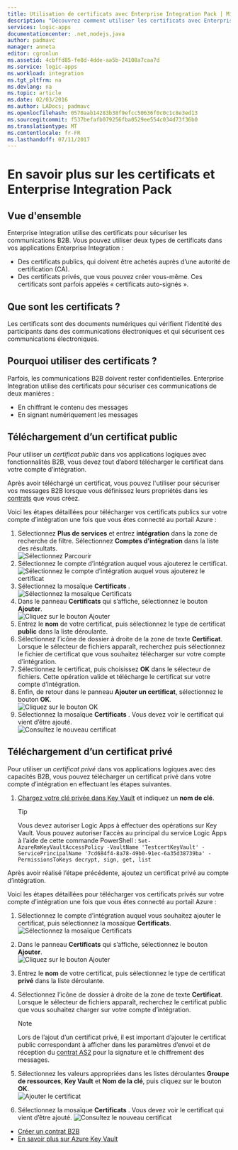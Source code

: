 ```yaml
---
title: Utilisation de certificats avec Enterprise Integration Pack | Microsoft Docs
description: "Découvrez comment utiliser les certificats avec Enterprise Integration Pack | Azure Logic Apps"
services: logic-apps
documentationcenter: .net,nodejs,java
author: padmavc
manager: anneta
editor: cgronlun
ms.assetid: 4cbffd85-fe8d-4dde-aa5b-24108a7caa7d
ms.service: logic-apps
ms.workload: integration
ms.tgt_pltfrm: na
ms.devlang: na
ms.topic: article
ms.date: 02/03/2016
ms.author: LADocs; padmavc
ms.openlocfilehash: 0570aab14283b38f9efcc50636f0c0c1c8e3ed13
ms.sourcegitcommit: f537befafb079256fba0529ee554c034d73f36b0
ms.translationtype: MT
ms.contentlocale: fr-FR
ms.lasthandoff: 07/11/2017
---
```

# <a name="learn-about-certificates-and-enterprise-integration-pack"></a>En savoir plus sur les certificats et Enterprise Integration Pack
## <a name="overview"></a>Vue d'ensemble
Enterprise Integration utilise des certificats pour sécuriser les communications B2B. Vous pouvez utiliser deux types de certificats dans vos applications Enterprise Integration :

* Des certificats publics, qui doivent être achetés auprès d’une autorité de certification (CA).
* Des certificats privés, que vous pouvez créer vous-même. Ces certificats sont parfois appelés « certificats auto-signés ».

## <a name="what-are-certificates"></a>Que sont les certificats ?
Les certificats sont des documents numériques qui vérifient l’identité des participants dans des communications électroniques et qui sécurisent ces communications électroniques.

## <a name="why-use-certificates"></a>Pourquoi utiliser des certificats ?
Parfois, les communications B2B doivent rester confidentielles. Enterprise Integration utilise des certificats pour sécuriser ces communications de deux manières :

* En chiffrant le contenu des messages
* En signant numériquement les messages  

## <a name="upload-a-public-certificate"></a>Téléchargement d’un certificat public

Pour utiliser un *certificat public* dans vos applications logiques avec fonctionnalités B2B, vous devez tout d’abord télécharger le certificat dans votre compte d’intégration.  

Après avoir téléchargé un certificat, vous pouvez l'utiliser pour sécuriser vos messages B2B lorsque vous définissez leurs propriétés dans les [contrats](logic-apps-enterprise-integration-agreements.md) que vous créez.  

Voici les étapes détaillées pour télécharger vos certificats publics sur votre compte d’intégration une fois que vous êtes connecté au portail Azure :

1. Sélectionnez **Plus de services** et entrez **intégration** dans la zone de recherche de filtre. Sélectionnez **Comptes d’intégration** dans la liste des résultats.     
![Sélectionnez Parcourir](media/logic-apps-enterprise-integration-certificates/overview-1.png)  
2. Sélectionnez le compte d’intégration auquel vous ajouterez le certificat.  
![Sélectionnez le compte d’intégration auquel vous ajouterez le certificat](media/logic-apps-enterprise-integration-certificates/overview-3.png)  
3. Sélectionnez la mosaïque **Certificats** .  
![Sélectionnez la mosaïque Certificats](media/logic-apps-enterprise-integration-certificates/certificate-1.png)
4. Dans le panneau **Certificats** qui s’affiche, sélectionnez le bouton **Ajouter**.   
![Cliquez sur le bouton Ajouter](media/logic-apps-enterprise-integration-certificates/certificate-2.png)
5. Entrez le **nom** de votre certificat, puis sélectionnez le type de certificat **public** dans la liste déroulante.  
6. Sélectionnez l’icône de dossier à droite de la zone de texte **Certificat**. Lorsque le sélecteur de fichiers apparaît, recherchez puis sélectionnez le fichier de certificat que vous souhaitez télécharger sur votre compte d’intégration.
7. Sélectionnez le certificat, puis choisissez **OK** dans le sélecteur de fichiers. Cette opération valide et télécharge le certificat sur votre compte d’intégration.
8. Enfin, de retour dans le panneau **Ajouter un certificat**, sélectionnez le bouton **OK**.  
![Cliquez sur le bouton OK](media/logic-apps-enterprise-integration-certificates/certificate-3.png)  
9. Sélectionnez la mosaïque **Certificats** . Vous devez voir le certificat qui vient d’être ajouté.  
![Consultez le nouveau certificat](media/logic-apps-enterprise-integration-certificates/certificate-4.png)  

## <a name="upload-a-private-certificate"></a>Téléchargement d’un certificat privé

Pour utiliser un *certificat privé* dans vos applications logiques avec des capacités B2B, vous pouvez télécharger un certificat privé dans votre compte d’intégration en effectuant les étapes suivantes.

1. [Chargez votre clé privée dans Key Vault](../key-vault/key-vault-get-started.md "En savoir plus sur Key Vault") et indiquez un **nom de clé**. 
   
   > [!TIP]
   > Vous devez autoriser Logic Apps à effectuer des opérations sur Key Vault. Vous pouvez autoriser l’accès au principal du service Logic Apps à l’aide de cette commande PowerShell : `Set-AzureRmKeyVaultAccessPolicy -VaultName 'TestcertKeyVault' -ServicePrincipalName '7cd684f4-8a78-49b0-91ec-6a35d38739ba' -PermissionsToKeys decrypt, sign, get, list`  
   > 
   > 

Après avoir réalisé l’étape précédente, ajoutez un certificat privé au compte d’intégration.

Voici les étapes détaillées pour télécharger vos certificats privés sur votre compte d’intégration une fois que vous êtes connecté au portail Azure :  
 
1. Sélectionnez le compte d’intégration auquel vous souhaitez ajouter le certificat, puis sélectionnez la mosaïque **Certificats**.  
![Sélectionnez la mosaïque Certificats](media/logic-apps-enterprise-integration-certificates/certificate-1.png)  
2. Dans le panneau **Certificats** qui s’affiche, sélectionnez le bouton **Ajouter**.   
![Cliquez sur le bouton Ajouter](media/logic-apps-enterprise-integration-certificates/certificate-2.png)
3. Entrez le **nom** de votre certificat, puis sélectionnez le type de certificat **privé** dans la liste déroulante.   
4. Sélectionnez l’icône de dossier à droite de la zone de texte **Certificat**. Lorsque le sélecteur de fichiers apparaît, recherchez le certificat public que vous souhaitez charger sur votre compte d’intégration.   
   
   > [!Note]
   > Lors de l’ajout d’un certificat privé, il est important d’ajouter le certificat public correspondant à afficher dans les paramètres d’envoi et de réception du [contrat AS2](logic-apps-enterprise-integration-as2.md) pour la signature et le chiffrement des messages.
   > 
   >   

5. Sélectionnez les valeurs appropriées dans les listes déroulantes **Groupe de ressources**, **Key Vault** et **Nom de la clé**, puis cliquez sur le bouton **OK**.  
![Ajouter le certificat](media/logic-apps-enterprise-integration-certificates/privatecertificate-1.png)  
6. Sélectionnez la mosaïque **Certificats** . Vous devez voir le certificat qui vient d’être ajouté.
![Consultez le nouveau certificat](media/logic-apps-enterprise-integration-certificates/privatecertificate-2.png)  



* [Créer un contrat B2B](logic-apps-enterprise-integration-agreements.md)  
* [En savoir plus sur Azure Key Vault](../key-vault/key-vault-get-started.md "En savoir plus sur le coffre de clés")  

